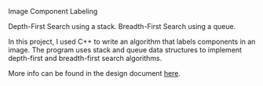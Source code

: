 Image Component Labeling

Depth-First Search using a stack. Breadth-First Search using a queue.

In this project, I used C++ to write an algorithm that labels components in an image. The program uses stack and queue data structures to implement depth-first and breadth-first search algorithms.

More info can be found in the design document <a href="https://github.com/cbates8/SCU-Projects/blob/master/CSCI%2061%20-%20Data%20Structures%20and%20Algorithms/Image%20Component%20Labeling/Image%20Component%20Labeling.pdf">here</a>.
